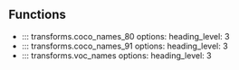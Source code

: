 ## Functions
- ::: transforms.coco_names_80
    options:
        heading_level: 3
- ::: transforms.coco_names_91
    options:
        heading_level: 3
- ::: transforms.voc_names
    options:
        heading_level: 3
